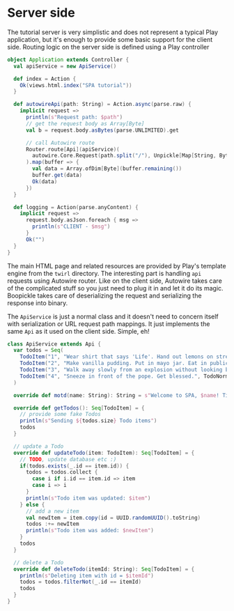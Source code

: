 # Server side

The tutorial server is very simplistic and does not represent a typical Play application, but it's enough to provide some basic support
for the client side. Routing logic on the server side is defined using a Play controller 

```scala
object Application extends Controller {
  val apiService = new ApiService()

  def index = Action {
    Ok(views.html.index("SPA tutorial"))
  }

  def autowireApi(path: String) = Action.async(parse.raw) {
    implicit request =>
      println(s"Request path: $path")
      // get the request body as Array[Byte]
      val b = request.body.asBytes(parse.UNLIMITED).get

      // call Autowire route
      Router.route[Api](apiService)(
        autowire.Core.Request(path.split("/"), Unpickle[Map[String, ByteBuffer]].fromBytes(ByteBuffer.wrap(b)))
      ).map(buffer => {
        val data = Array.ofDim[Byte](buffer.remaining())
        buffer.get(data)
        Ok(data)
      })
  }

  def logging = Action(parse.anyContent) {
    implicit request =>
      request.body.asJson.foreach { msg =>
        println(s"CLIENT - $msg")
      }
      Ok("")
  }
}
```

The main HTML page and related resources are provided by Play's template engine from the `twirl` directory.
The interesting part is handling `api` requests using Autowire router. Like on the client side, Autowire takes care of the complicated stuff
so you just need to plug it in and let it do its magic. Boopickle takes care of deserializing the request and serializing the response into binary. 

The `ApiService` is just a normal class and it doesn't need to concern itself with
serialization or URL request path mappings. It just implements the same `Api` as it used on the client side. Simple, eh!

```scala
class ApiService extends Api {
  var todos = Seq(
    TodoItem("1", "Wear shirt that says 'Life'. Hand out lemons on street corner.", TodoLow, false),
    TodoItem("2", "Make vanilla pudding. Put in mayo jar. Eat in public.", TodoNormal, false),
    TodoItem("3", "Walk away slowly from an explosion without looking back.", TodoHigh, false),
    TodoItem("4", "Sneeze in front of the pope. Get blessed.", TodoNormal, true)
  )

  override def motd(name: String): String = s"Welcome to SPA, $name! Time is now ${new Date}"

  override def getTodos(): Seq[TodoItem] = {
    // provide some fake Todos
    println(s"Sending ${todos.size} Todo items")
    todos
  }

  // update a Todo
  override def updateTodo(item: TodoItem): Seq[TodoItem] = {
    // TODO, update database etc :)
    if(todos.exists(_.id == item.id)) {
      todos = todos.collect {
        case i if i.id == item.id => item
        case i => i
      }
      println(s"Todo item was updated: $item")
    } else {
      // add a new item
      val newItem = item.copy(id = UUID.randomUUID().toString)
      todos :+= newItem
      println(s"Todo item was added: $newItem")
    }
    todos
  }

  // delete a Todo
  override def deleteTodo(itemId: String): Seq[TodoItem] = {
    println(s"Deleting item with id = $itemId")
    todos = todos.filterNot(_.id == itemId)
    todos
  }
}
```

